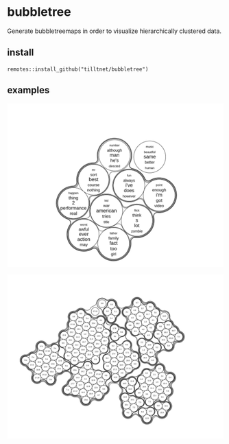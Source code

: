 # bubbletree

Generate bubbletreemaps in order to visualize hierarchically clustered data.

## install

```
remotes::install_github("tilltnet/bubbletree")
```

## examples

![Movie Reviews](inst/movie_bubbles.png)

![Single Lable Clusters](inst/sdg_bubbles.png)
